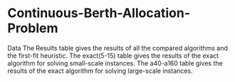 # Continuous-Berth-Allocation-Problem
Data
The Results table gives the results of all the compared algorithms and the first-fit heuristic.
The exact(5-15) table gives the results of the exact algorithm for solving small-scale instances.
The a40-a160 table gives the results of the exact algorithm for solving large-scale instances.
